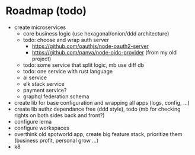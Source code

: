 # Roadmap (todo)

- create microservices
    - core business logic (use hexagonal/onion/ddd architecture)
    - todo: choose and wrap auth server 
        - https://github.com/oauthjs/node-oauth2-server
        - https://github.com/panva/node-oidc-provider (from my old project)
    - todo: some service that split logic, mb use diff db
    - todo: one service with rust language
    - ai service
    - elk stack service
    - payment service?
    - graphql federation schema
- create lib for base configuration and wrapping all apps (logs, config, ...)
- create lib authz dependance free (ddd style), todo (mb for checking rights on both sides back and front?)
- configure lerna
- configure workspaces
- overthink old spotworld app, create big feature stack, prioritize them (business profit, personal grow ...)
- k8